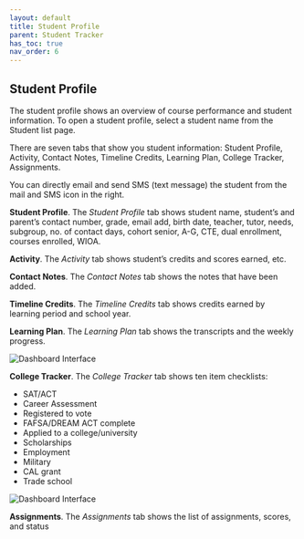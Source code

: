 ```yaml
---
layout: default
title: Student Profile
parent: Student Tracker
has_toc: true
nav_order: 6
---
```


## Student Profile

The student profile shows an overview of course performance and student information. To open a student profile, select a student name from the Student list page.

There are seven tabs that show you student information: Student Profile, Activity, Contact Notes, Timeline Credits, Learning Plan, College Tracker, Assignments.

You can directly email and send SMS (text message) the student from the mail and SMS icon in the right.

**Student Profile**. The *Student Profile* tab shows student name, student’s and parent’s contact number, grade, email add, birth date, teacher, tutor, needs, subgroup, no. of contact days, cohort senior, A-G, CTE, dual enrollment, courses enrolled, WIOA.

**Activity**. The *Activity* tab shows student’s credits and scores earned, etc.

**Contact Notes**. The *Contact Notes* tab shows the notes that have been added.

**Timeline Credits**. The *Timeline Credits* tab shows credits earned by learning period and school year.

**Learning Plan**. The *Learning Plan* tab shows the transcripts and the weekly progress.

![Dashboard Interface]({{site.baseurl}}/assets/images/student-profile.learning-plan.png)

**College Tracker**. The *College Tracker* tab shows ten item checklists:
* SAT/ACT
* Career Assessment
* Registered to vote
* FAFSA/DREAM ACT complete
* Applied to a college/university
* Scholarships
* Employment
* Military
* CAL grant
* Trade school

![Dashboard Interface]({{site.baseurl}}/assets/images/student-profile.college-tracker.png)

**Assignments**. The *Assignments* tab shows the list of assignments, scores, and status
